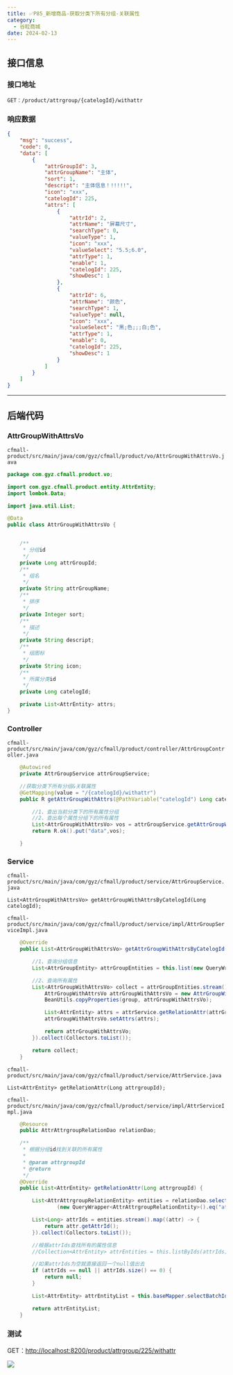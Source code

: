 ```yaml
---
title: ✅P85_新增商品-获取分类下所有分组-关联属性
category:
  - 谷粒商城
date: 2024-02-13
---
```


<!-- more -->

## 接口信息

### 接口地址

`GET：/product/attrgroup/{catelogId}/withattr`

### 响应数据

```json
{
    "msg": "success",
    "code": 0,
    "data": [
        {
            "attrGroupId": 3,
            "attrGroupName": "主体",
            "sort": 1,
            "descript": "主体信息！!!!!!",
            "icon": "xxx",
            "catelogId": 225,
            "attrs": [
                {
                    "attrId": 2,
                    "attrName": "屏幕尺寸",
                    "searchType": 0,
                    "valueType": 1,
                    "icon": "xxx",
                    "valueSelect": "5.5;6.0",
                    "attrType": 1,
                    "enable": 1,
                    "catelogId": 225,
                    "showDesc": 1
                },
                {
                    "attrId": 6,
                    "attrName": "颜色",
                    "searchType": 1,
                    "valueType": null,
                    "icon": "xxx",
                    "valueSelect": "黑;色;;;白;色",
                    "attrType": 1,
                    "enable": 0,
                    "catelogId": 225,
                    "showDesc": 1
                }
            ]
        }
    ]
}
```

---

## 后端代码

### AttrGroupWithAttrsVo

`cfmall-product/src/main/java/com/gyz/cfmall/product/vo/AttrGroupWithAttrsVo.java`

```java
package com.gyz.cfmall.product.vo;

import com.gyz.cfmall.product.entity.AttrEntity;
import lombok.Data;

import java.util.List;

@Data
public class AttrGroupWithAttrsVo {


    /**
     * 分组id
     */
    private Long attrGroupId;
    /**
     * 组名
     */
    private String attrGroupName;
    /**
     * 排序
     */
    private Integer sort;
    /**
     * 描述
     */
    private String descript;
    /**
     * 组图标
     */
    private String icon;
    /**
     * 所属分类id
     */
    private Long catelogId;

    private List<AttrEntity> attrs;
}
```

### Controller

`cfmall-product/src/main/java/com/gyz/cfmall/product/controller/AttrGroupController.java`

```java
    @Autowired
    private AttrGroupService attrGroupService;

	//获取分类下所有分组&关联属性
    @GetMapping(value = "/{catelogId}/withattr")
    public R getAttrGroupWithAttrs(@PathVariable("catelogId") Long catelogId) {

        //1、查出当前分类下的所有属性分组
        //2、查出每个属性分组下的所有属性
        List<AttrGroupWithAttrsVo> vos = attrGroupService.getAttrGroupWithAttrsByCatelogId(catelogId);
        return R.ok().put("data",vos);

    }
```

### Service

`cfmall-product/src/main/java/com/gyz/cfmall/product/service/AttrGroupService.java`

```
List<AttrGroupWithAttrsVo> getAttrGroupWithAttrsByCatelogId(Long catelogId);
```

`cfmall-product/src/main/java/com/gyz/cfmall/product/service/impl/AttrGroupServiceImpl.java`

```java
    @Override
    public List<AttrGroupWithAttrsVo> getAttrGroupWithAttrsByCatelogId(Long catelogId) {

        //1、查询分组信息
        List<AttrGroupEntity> attrGroupEntities = this.list(new QueryWrapper<AttrGroupEntity>().eq("catelog_id", catelogId));

        //2、查询所有属性
        List<AttrGroupWithAttrsVo> collect = attrGroupEntities.stream().map(group -> {
            AttrGroupWithAttrsVo attrGroupWithAttrsVo = new AttrGroupWithAttrsVo();
            BeanUtils.copyProperties(group, attrGroupWithAttrsVo);

            List<AttrEntity> attrs = attrService.getRelationAttr(attrGroupWithAttrsVo.getAttrGroupId());
            attrGroupWithAttrsVo.setAttrs(attrs);

            return attrGroupWithAttrsVo;
        }).collect(Collectors.toList());

        return collect;
    }
```

`cfmall-product/src/main/java/com/gyz/cfmall/product/service/AttrService.java`

```
List<AttrEntity> getRelationAttr(Long attrgroupId);
```

`cfmall-product/src/main/java/com/gyz/cfmall/product/service/impl/AttrServiceImpl.java`

```java
    @Resource
    public AttrAttrgroupRelationDao relationDao;

	/**
     * 根据分组id找到关联的所有属性
     *
     * @param attrgroupId
     * @return
     */
    @Override
    public List<AttrEntity> getRelationAttr(Long attrgroupId) {

        List<AttrAttrgroupRelationEntity> entities = relationDao.selectList
                (new QueryWrapper<AttrAttrgroupRelationEntity>().eq("attr_group_id", attrgroupId));

        List<Long> attrIds = entities.stream().map((attr) -> {
            return attr.getAttrId();
        }).collect(Collectors.toList());

        //根据attrIds查找所有的属性信息
        //Collection<AttrEntity> attrEntities = this.listByIds(attrIds);

        //如果attrIds为空就直接返回一个null值出去
        if (attrIds == null || attrIds.size() == 0) {
            return null;
        }

        List<AttrEntity> attrEntityList = this.baseMapper.selectBatchIds(attrIds);

        return attrEntityList;
    }
```

### 测试

GET：[http://localhost:8200/product/attrgroup/225/withattr](http://localhost:8200/product/attrgroup/225/withattr)

![](https://cfmall-hello.oss-cn-beijing.aliyuncs.com/img/202311/202311212042065.png#id=EqIfN&originHeight=821&originWidth=549&originalType=binary&ratio=1&rotation=0&showTitle=false&status=done&style=none&title=)
